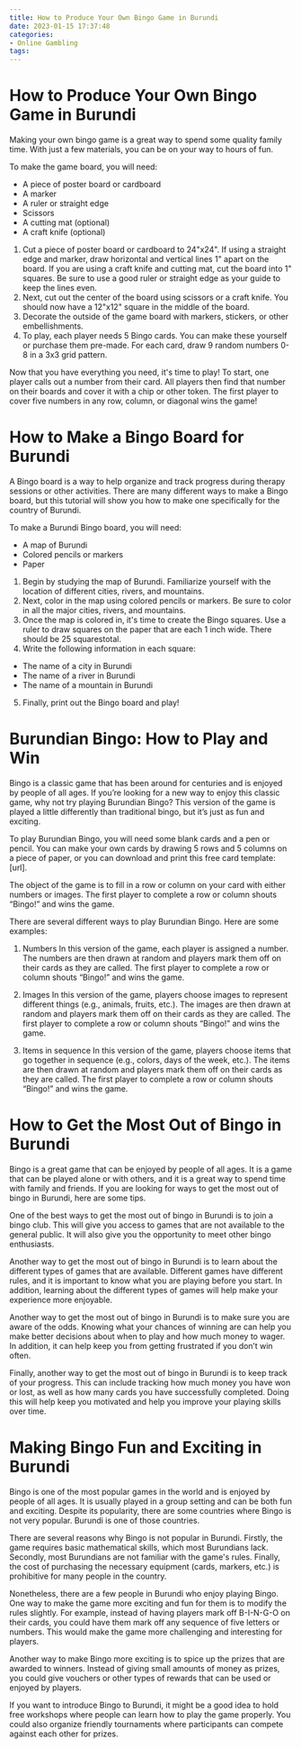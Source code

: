 ```yaml
---
title: How to Produce Your Own Bingo Game in Burundi 
date: 2023-01-15 17:37:48
categories:
- Online Gambling
tags:
---
```



#  How to Produce Your Own Bingo Game in Burundi 

Making your own bingo game is a great way to spend some quality family time. With just a few materials, you can be on your way to hours of fun.

To make the game board, you will need: 
- A piece of poster board or cardboard
- A marker
- A ruler or straight edge
- Scissors
- A cutting mat (optional)
- A craft knife (optional)

1. Cut a piece of poster board or cardboard to 24"x24". If using a straight edge and marker, draw horizontal and vertical lines 1" apart on the board. If you are using a craft knife and cutting mat, cut the board into 1" squares. Be sure to use a good ruler or straight edge as your guide to keep the lines even. 
2. Next, cut out the center of the board using scissors or a craft knife. You should now have a 12"x12" square in the middle of the board. 
3. Decorate the outside of the game board with markers, stickers, or other embellishments.
4. To play, each player needs 5 Bingo cards. You can make these yourself or purchase them pre-made. For each card, draw 9 random numbers 0-8 in a 3x3 grid pattern.


Now that you have everything you need, it's time to play! To start, one player calls out a number from their card. All players then find that number on their boards and cover it with a chip or other token. The first player to cover five numbers in any row, column, or diagonal wins the game!

#  How to Make a Bingo Board for Burundi 

A Bingo board is a way to help organize and track progress during therapy sessions or other activities. There are many different ways to make a Bingo board, but this tutorial will show you how to make one specifically for the country of Burundi.

To make a Burundi Bingo board, you will need:

- A map of Burundi
- Colored pencils or markers
- Paper

1. Begin by studying the map of Burundi. Familiarize yourself with the location of different cities, rivers, and mountains.
2. Next, color in the map using colored pencils or markers. Be sure to color in all the major cities, rivers, and mountains.
3. Once the map is colored in, it's time to create the Bingo squares. Use a ruler to draw squares on the paper that are each 1 inch wide. There should be 25 squarestotal. 
4. Write the following information in each square: 
- The name of a city in Burundi 
- The name of a river in Burundi 
- The name of a mountain in Burundi 
5. Finally, print out the Bingo board and play!

#  Burundian Bingo: How to Play and Win 

Bingo is a classic game that has been around for centuries and is enjoyed by people of all ages. If you’re looking for a new way to enjoy this classic game, why not try playing Burundian Bingo? This version of the game is played a little differently than traditional bingo, but it’s just as fun and exciting.

To play Burundian Bingo, you will need some blank cards and a pen or pencil. You can make your own cards by drawing 5 rows and 5 columns on a piece of paper, or you can download and print this free card template: [url].

The object of the game is to fill in a row or column on your card with either numbers or images. The first player to complete a row or column shouts “Bingo!” and wins the game.

There are several different ways to play Burundian Bingo. Here are some examples:

1. Numbers
In this version of the game, each player is assigned a number. The numbers are then drawn at random and players mark them off on their cards as they are called. The first player to complete a row or column shouts “Bingo!” and wins the game.

2. Images
In this version of the game, players choose images to represent different things (e.g., animals, fruits, etc.). The images are then drawn at random and players mark them off on their cards as they are called. The first player to complete a row or column shouts “Bingo!” and wins the game.

3. Items in sequence
In this version of the game, players choose items that go together in sequence (e.g., colors, days of the week, etc.). The items are then drawn at random and players mark them off on their cards as they are called. The first player to complete a row or column shouts “Bingo!” and wins the game.

#  How to Get the Most Out of Bingo in Burundi 

Bingo is a great game that can be enjoyed by people of all ages. It is a game that can be played alone or with others, and it is a great way to spend time with family and friends. If you are looking for ways to get the most out of bingo in Burundi, here are some tips.

One of the best ways to get the most out of bingo in Burundi is to join a bingo club. This will give you access to games that are not available to the general public. It will also give you the opportunity to meet other bingo enthusiasts.

Another way to get the most out of bingo in Burundi is to learn about the different types of games that are available. Different games have different rules, and it is important to know what you are playing before you start. In addition, learning about the different types of games will help make your experience more enjoyable.

Another way to get the most out of bingo in Burundi is to make sure you are aware of the odds. Knowing what your chances of winning are can help you make better decisions about when to play and how much money to wager. In addition, it can help keep you from getting frustrated if you don’t win often.

Finally, another way to get the most out of bingo in Burundi is to keep track of your progress. This can include tracking how much money you have won or lost, as well as how many cards you have successfully completed. Doing this will help keep you motivated and help you improve your playing skills over time.

#  Making Bingo Fun and Exciting in Burundi

Bingo is one of the most popular games in the world and is enjoyed by people of all ages. It is usually played in a group setting and can be both fun and exciting. Despite its popularity, there are some countries where Bingo is not very popular. Burundi is one of those countries.

There are several reasons why Bingo is not popular in Burundi. Firstly, the game requires basic mathematical skills, which most Burundians lack. Secondly, most Burundians are not familiar with the game's rules. Finally, the cost of purchasing the necessary equipment (cards, markers, etc.) is prohibitive for many people in the country.

Nonetheless, there are a few people in Burundi who enjoy playing Bingo. One way to make the game more exciting and fun for them is to modify the rules slightly. For example, instead of having players mark off B-I-N-G-O on their cards, you could have them mark off any sequence of five letters or numbers. This would make the game more challenging and interesting for players.

Another way to make Bingo more exciting is to spice up the prizes that are awarded to winners. Instead of giving small amounts of money as prizes, you could give vouchers or other types of rewards that can be used or enjoyed by players.

If you want to introduce Bingo to Burundi, it might be a good idea to hold free workshops where people can learn how to play the game properly. You could also organize friendly tournaments where participants can compete against each other for prizes.